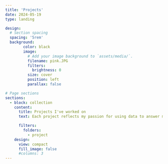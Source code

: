 ```yaml
---
title: 'Projects'
date: 2024-05-19
type: landing

design:
  # Section spacing
  spacing: '5rem'
  background:
        color: black
        image:
          # Add your image background to `assets/media/`.
          filename: pink.JPG
          filters:
            brightness: 0
          size: cover
          position: left
          parallax: false

# Page sections
sections:
  - block: collection
    content:
      title: Projects I've worked on
      text: Each project reflects my passion for using data to answer meaningful questions, tell compelling stories, and deliver practical solutions.

      filters:
        folders:
          - project
    design:
      view: compact
      fill_image: false
      #columns: 3
---
```

